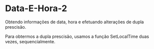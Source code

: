 # Data-E-Hora-2

Obtendo informações de data, hora e efetuando alterações de dupla prescisão.

Para obtermos a dupla prescisão, usamos a função SetLocalTime duas vezes, sequencialmente.
